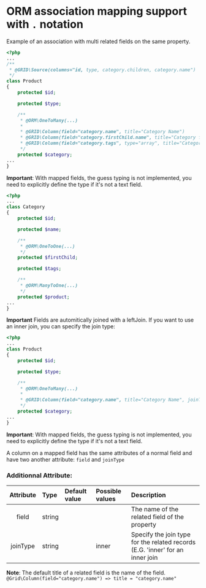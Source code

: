 ORM association mapping support with `.` notation
=================================================

Example of an association with multi related fields on the same property.

```php
<?php
...
/**
 * @GRID\Source(columns="id, type, category.children, category.name")
 */
class Product
{
    protected $id;

    protected $type;

    /**
     * @ORM\OneToMany(...)
     *
     * @GRID\Column(field="category.name", title="Category Name")
     * @GRID\Column(field="category.firstChild.name", title="Category first child")
     * @GRID\Column(field="category.tags", type="array", title="Category tags")
     */
    protected $category;
...
}
```

**Important**: With mapped fields, the guess typing is not implemented, you need to explicitly define the type if it's not a text field.

```php
<?php
...
class Category
{
    protected $id;

    protected $name;

    /**
     * @ORM\OneToOne(...)
     */
    protected $firstChild;

    protected $tags;

    /**
     * @ORM\ManyToOne(...)
     */
    protected $product;
...
}
```

**Important** Fields are automitically joined with a leftJoin. If you want to use an inner join, you can specify the join type:

```php
<?php
...
class Product
{
    protected $id;

    protected $type;

    /**
     * @ORM\OneToMany(...)
     *
     * @GRID\Column(field="category.name", title="Category Name", joinType="inner")
     */
    protected $category;
...
}
```

**Important**: With mapped fields, the guess typing is not implemented, you need to explicitly define the type if it's not a text field.


A column on a mapped field has the same attributes of a normal field and have two another attribute: `field` and `joinType`


### Additionnal Attribute:

|Attribute|Type|Default value|Possible values|Description|
|:--:|:--|:--|:--|:--|
|field|string|||The name of the related field of the property|
|joinType|string||inner|Specify the join type for the related records (E.G. 'inner' for an inner join|

**Note**: The default title of a related field is the name of the field.
`@Grid\Column(field="category.name") => title = "category.name"`

